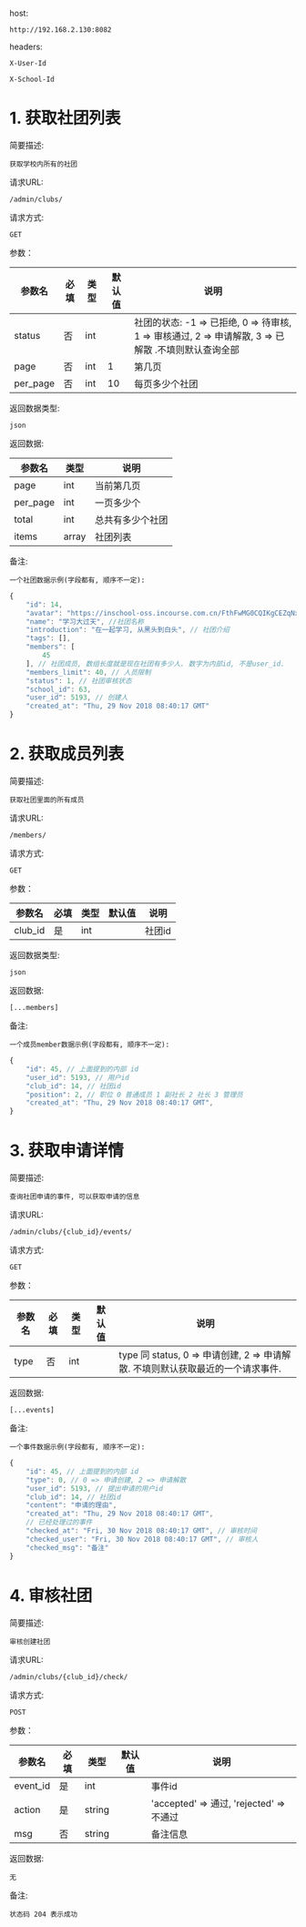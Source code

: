 host:

    http://192.168.2.130:8082

headers:

    X-User-Id

    X-School-Id


# 1. 获取社团列表

简要描述:

    获取学校内所有的社团

请求URL:

    /admin/clubs/

请求方式:

    GET

参数：

| 参数名  |  必填  |  类型   |  默认值 |  说明  |
| ------ | ------ | ------ | ------ | ------ |
| status |  否    | int    |         | 社团的状态: -1 => 已拒绝, 0 => 待审核, 1 => 审核通过, 2 => 申请解散, 3 => 已解散 .不填则默认查询全部 |
| page   |  否    | int    | 1       | 第几页 |
| per_page | 否   | int    | 10      | 每页多少个社团 |

返回数据类型:

    json

返回数据:

|  参数名 |  类型  |  说明    |
| ------ | ------ | ------ |
|  page  |  int   | 当前第几页 |
|  per_page | int |   一页多少个 |
|  total  | int   | 总共有多少个社团 |
|  items  | array | 社团列表 |

备注:

    一个社团数据示例(字段都有, 顺序不一定):
```js
{
    "id": 14,
    "avatar": "https://inschool-oss.incourse.com.cn/FthFwMG0CQIKgCEZqNxcPKwHMxzi.jpeg", // 社团封面
    "name": "学习大过天", //社团名称
    "introduction": "在一起学习, 从黑头到白头", // 社团介绍
    "tags": [],
    "members": [
        45
    ], // 社团成员, 数组长度就是现在社团有多少人. 数字为内部id, 不是user_id.
    "members_limit": 40, // 人员限制
    "status": 1, // 社团审核状态
    "school_id": 63,
    "user_id": 5193, // 创建人
    "created_at": "Thu, 29 Nov 2018 08:40:17 GMT"
}
```

# 2. 获取成员列表

简要描述:

    获取社团里面的所有成员

请求URL:

    /members/

请求方式:

    GET

参数：

| 参数名   |  必填 |  类型  |  默认值  |  说明  |
| ------- | ----- | ----- | ------- | ------ |
| club_id |  是   |  int  |         | 社团id |

返回数据类型:

    json

返回数据:

    [...members]

备注:

    一个成员member数据示例(字段都有, 顺序不一定):

```js
{
    "id": 45, // 上面提到的内部 id
    "user_id": 5193, // 用户id
    "club_id": 14, // 社团id
    "position": 2, // 职位 0 普通成员 1 副社长 2 社长 3 管理员
    "created_at": "Thu, 29 Nov 2018 08:40:17 GMT",
}
```


# 3. 获取申请详情

简要描述:

    查询社团申请的事件, 可以获取申请的信息

请求URL:

    /admin/clubs/{club_id}/events/

请求方式:

    GET

参数：

|  参数名 | 必填 |  类型  | 默认值  |  说明  |
| ------ | --- | ----- | ------- | ------ |
|  type  |  否  |  int  |        | type 同 status, 0 => 申请创建, 2 => 申请解散. 不填则默认获取最近的一个请求事件. |

返回数据:

    [...events]

备注:

    一个事件数据示例(字段都有, 顺序不一定):

```js
{
    "id": 45, // 上面提到的内部 id
    "type": 0, // 0 => 申请创建, 2 => 申请解散
    "user_id": 5193, // 提出申请的用户id
    "club_id": 14, // 社团id
    "content": "申请的理由",
    "created_at": "Thu, 29 Nov 2018 08:40:17 GMT",
    // 已经处理过的事件
    "checked_at": "Fri, 30 Nov 2018 08:40:17 GMT", // 审核时间
    "checked_user": "Fri, 30 Nov 2018 08:40:17 GMT", // 审核人
    "checked_msg": "备注"
}
```

# 4. 审核社团

简要描述:

    审核创建社团

请求URL:

    /admin/clubs/{club_id}/check/

请求方式:

    POST

参数：

|  参数名 | 必填  |  类型  |  默认值 |  说明   |
| ------ | ---- | ------ | ------ | ------ |
| event_id | 是  | int   |        | 事件id  |
| action |  是   | string |       | 'accepted' => 通过, 'rejected' => 不通过 |
| msg    |  否   | string |       | 备注信息 |

返回数据:

    无

备注:

    状态码 204 表示成功
